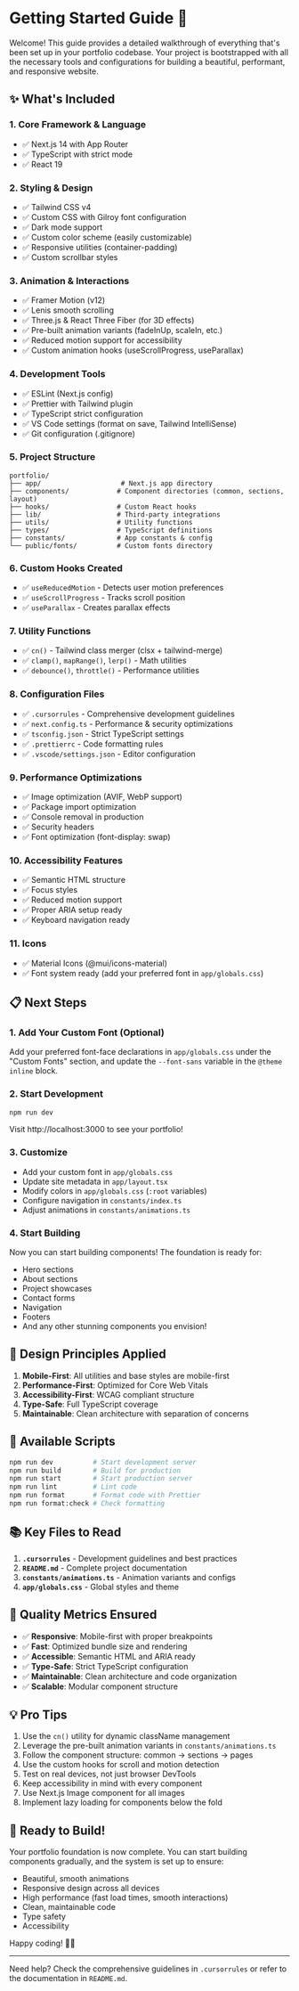 # Getting Started Guide 🚀

Welcome! This guide provides a detailed walkthrough of everything that's been set up in your portfolio codebase. Your project is bootstrapped with all the necessary tools and configurations for building a beautiful, performant, and responsive website.

## ✨ What's Included

### 1. Core Framework & Language

- ✅ Next.js 14 with App Router
- ✅ TypeScript with strict mode
- ✅ React 19

### 2. Styling & Design

- ✅ Tailwind CSS v4
- ✅ Custom CSS with Gilroy font configuration
- ✅ Dark mode support
- ✅ Custom color scheme (easily customizable)
- ✅ Responsive utilities (container-padding)
- ✅ Custom scrollbar styles

### 3. Animation & Interactions

- ✅ Framer Motion (v12)
- ✅ Lenis smooth scrolling
- ✅ Three.js & React Three Fiber (for 3D effects)
- ✅ Pre-built animation variants (fadeInUp, scaleIn, etc.)
- ✅ Reduced motion support for accessibility
- ✅ Custom animation hooks (useScrollProgress, useParallax)

### 4. Development Tools

- ✅ ESLint (Next.js config)
- ✅ Prettier with Tailwind plugin
- ✅ TypeScript strict configuration
- ✅ VS Code settings (format on save, Tailwind IntelliSense)
- ✅ Git configuration (.gitignore)

### 5. Project Structure

```
portfolio/
├── app/                    # Next.js app directory
├── components/            # Component directories (common, sections, layout)
├── hooks/                 # Custom React hooks
├── lib/                   # Third-party integrations
├── utils/                 # Utility functions
├── types/                 # TypeScript definitions
├── constants/             # App constants & config
└── public/fonts/          # Custom fonts directory
```

### 6. Custom Hooks Created

- ✅ `useReducedMotion` - Detects user motion preferences
- ✅ `useScrollProgress` - Tracks scroll position
- ✅ `useParallax` - Creates parallax effects

### 7. Utility Functions

- ✅ `cn()` - Tailwind class merger (clsx + tailwind-merge)
- ✅ `clamp()`, `mapRange()`, `lerp()` - Math utilities
- ✅ `debounce()`, `throttle()` - Performance utilities

### 8. Configuration Files

- ✅ `.cursorrules` - Comprehensive development guidelines
- ✅ `next.config.ts` - Performance & security optimizations
- ✅ `tsconfig.json` - Strict TypeScript settings
- ✅ `.prettierrc` - Code formatting rules
- ✅ `.vscode/settings.json` - Editor configuration

### 9. Performance Optimizations

- ✅ Image optimization (AVIF, WebP support)
- ✅ Package import optimization
- ✅ Console removal in production
- ✅ Security headers
- ✅ Font optimization (font-display: swap)

### 10. Accessibility Features

- ✅ Semantic HTML structure
- ✅ Focus styles
- ✅ Reduced motion support
- ✅ Proper ARIA setup ready
- ✅ Keyboard navigation ready

### 11. Icons

- ✅ Material Icons (@mui/icons-material)
- ✅ Font system ready (add your preferred font in `app/globals.css`)

## 📋 Next Steps

### 1. Add Your Custom Font (Optional)

Add your preferred font-face declarations in `app/globals.css` under the "Custom Fonts" section, and update the `--font-sans` variable in the `@theme inline` block.

### 2. Start Development

```bash
npm run dev
```

Visit http://localhost:3000 to see your portfolio!

### 3. Customize

- Add your custom font in `app/globals.css`
- Update site metadata in `app/layout.tsx`
- Modify colors in `app/globals.css` (`:root` variables)
- Configure navigation in `constants/index.ts`
- Adjust animations in `constants/animations.ts`

### 4. Start Building

Now you can start building components! The foundation is ready for:

- Hero sections
- About sections
- Project showcases
- Contact forms
- Navigation
- Footers
- And any other stunning components you envision!

## 🎨 Design Principles Applied

1. **Mobile-First**: All utilities and base styles are mobile-first
2. **Performance-First**: Optimized for Core Web Vitals
3. **Accessibility-First**: WCAG compliant structure
4. **Type-Safe**: Full TypeScript coverage
5. **Maintainable**: Clean architecture with separation of concerns

## 🔧 Available Scripts

```bash
npm run dev          # Start development server
npm run build        # Build for production
npm run start        # Start production server
npm run lint         # Lint code
npm run format       # Format code with Prettier
npm run format:check # Check formatting
```

## 📚 Key Files to Read

1. **`.cursorrules`** - Development guidelines and best practices
2. **`README.md`** - Complete project documentation
3. **`constants/animations.ts`** - Animation variants and configs
4. **`app/globals.css`** - Global styles and theme

## 🎯 Quality Metrics Ensured

- ✅ **Responsive**: Mobile-first with proper breakpoints
- ✅ **Fast**: Optimized bundle size and rendering
- ✅ **Accessible**: Semantic HTML and ARIA ready
- ✅ **Type-Safe**: Strict TypeScript configuration
- ✅ **Maintainable**: Clean architecture and code organization
- ✅ **Scalable**: Modular component structure

## 💡 Pro Tips

1. Use the `cn()` utility for dynamic className management
2. Leverage the pre-built animation variants in `constants/animations.ts`
3. Follow the component structure: common → sections → pages
4. Use the custom hooks for scroll and motion detection
5. Test on real devices, not just browser DevTools
6. Keep accessibility in mind with every component
7. Use Next.js Image component for all images
8. Implement lazy loading for components below the fold

## 🚀 Ready to Build!

Your portfolio foundation is now complete. You can start building components gradually, and the system is set up to ensure:

- Beautiful, smooth animations
- Responsive design across all devices
- High performance (fast load times, smooth interactions)
- Clean, maintainable code
- Type safety
- Accessibility

Happy coding! 🎨✨

---

Need help? Check the comprehensive guidelines in `.cursorrules` or refer to the documentation in `README.md`.
